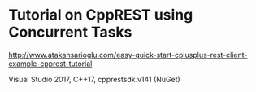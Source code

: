 # Tutorial on CppREST using Concurrent Tasks
http://www.atakansarioglu.com/easy-quick-start-cplusplus-rest-client-example-cpprest-tutorial

Visual Studio 2017, C++17, cpprestsdk.v141 (NuGet)
